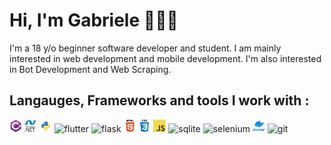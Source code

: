 # Hi, I'm Gabriele 👨🏻‍💻

I'm a 18 y/o beginner software developer and student. I am mainly interested in web development and mobile development.‎‎‎‎‎‎‎‎‎‎‎‎‎‎‎‎‎‎‎‎‎‎‎‎‎‎‎‎‎‎‎‎‎‎‎‎‎‎‎‎‎‎‎‎‎‎
I'm also interested in Bot Development and Web Scraping.



## Langauges, Frameworks and tools I work with :

<p align="left">
<img height="20" src="https://raw.githubusercontent.com/devicons/devicon/master/icons/csharp/csharp-original.svg" alt="C#">
<img height="20" src="https://raw.githubusercontent.com/devicons/devicon/master/icons/dot-net/dot-net-original-wordmark.svg" alt="C# dotnet">
<img height="20" src="https://raw.githubusercontent.com/github/explore/80688e429a7d4ef2fca1e82350fe8e3517d3494d/topics/python/python.png" alt="pyhton">
<img height="20" src="https://cdn.iconscout.com/icon/free/png-256/flutter-2038877-1720090.png" alt="flutter">
<img height="20" src="https://www.vectorlogo.zone/logos/pocoo_flask/pocoo_flask-icon.svg" alt="flask">
<img height="20" src="https://raw.githubusercontent.com/devicons/devicon/master/icons/html5/html5-original-wordmark.svg" alt="html">
<img height="20" src="https://raw.githubusercontent.com/devicons/devicon/master/icons/css3/css3-original-wordmark.svg" alt="css">
<img height="20" src="https://raw.githubusercontent.com/github/explore/80688e429a7d4ef2fca1e82350fe8e3517d3494d/topics/javascript/javascript.png" alt="javacript">
<img height="20" src="https://www.vectorlogo.zone/logos/sqlite/sqlite-icon.svg" alt="sqlite">  
<img height="20" src="https://raw.githubusercontent.com/detain/svg-logos/780f25886640cef088af994181646db2f6b1a3f8/svg/selenium-logo.svg" alt="selenium">
<img height="20" src="https://raw.githubusercontent.com/github/explore/80688e429a7d4ef2fca1e82350fe8e3517d3494d/topics/docker/docker.png" alt="docker">
<img height="20" src="https://git-scm.com/images/logos/downloads/Git-Icon-1788C.png" alt="git">
</p>
